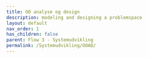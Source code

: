 ```yaml
---
title: OO analyse og design
description: modeling and designing a problemspace
layout: default
nav_order: 1
has_children: false
parent: Flow 3 - Systemudvikling
permalink: /Systemudvikling/OOAD/
---
```


<!--
# OO analyse og design
Rytmen er en smule anderledes i denne uge. Der er fysisk fremmøde tirsdag og tilgengæld er der ingen øvelser på torsdag. 
Fredag har vi derfor ikke review, men går i gang med at kode.

**NB!** Din mødestabilitet er ekstra vigtig i de næste to uger, da vi skal kode et system sammen. Hvis du ikke er med hver dag, vil du få svært ved at komme ind i det hele igen.

Formålet med analysen, er at nå frem til et statisk(hvilke klasser skal vi bruge?) og et dynamisk design(Hvilke metoder skal der være og hvordan skal de kommunikere?)

[Læringsmål for ugen](./learningobjectives.md)


# Mandag
Vi foretager objektanalyse på kundekrav til Matadorspillet og tegner en domænemodel.

Senere vil domænemodellen udvikle sig til et klassediagram og fungere som en slags aftaledokument i implementeringsfasen.

### Projektmål:
-Fælles forståelse og vokabular for entiteterne i systemet.


#### Forberedelse

- [GeeksForGeeks:object oriented analysis and design](https://www.geeksforgeeks.org/object-oriented-analysis-and-design/)
- [PlantUML.com: domænemodeller](https://plantuml.com/object-diagram)
- [læs Kundekrav](https://github.com/Dat1Cphbusiness/MonopolyF24/wiki/Funktionelle-krav)

### Aflevering
[Upload gruppens domænemodel]()

# Tirsdag
**NB!** Fysisk fremmøde

 - Vi skal blive enige om en domænemodel og se hvordan man kommer fra domænemodel til klassediagram
For at nå frem til det dynamiske design, skal vi bryde opgaven mere ned. Enter Use cases!
Den systemansvarlige har skrevet nogle på forhånd, som vi skal kigge nærmere på.

- Vi tyvstarter med at starte projektet op.

### Projektmål: 
- Fælles forståelse for det hvordan systemet skal opføre sig.
- Finde kode vi kan genbruge, og tilpasse den, så den adlyder usecase 1 og 2.

#### Forberedelse
[læs use cases: (ready on tuesday)](https://github.com/tessG/Monopoly24/wiki/Use%E2%80%90cases)

# Onsdag
Vi har etableret vores projektkode med noget genbrugt kode som har to ting, vi skal bruge: mekanismer til _datapersistens_ og _brugerdialog_.

Men koden skal refaktoreres og justeres lidt.

# Torsdag
Kontoret er tomt, alle arbejder hjemme.

# Fredag
Vi skal i mål med sprint3 (uc2: registerPlayers)

Bygge game loop: mekanisme til at skifte mellem spillere.

Igang med at bygge spillepladen

### Projektmål:
- Vi har fundamentet til et turbaseret spil.
- vi har en spilleplade.
-->